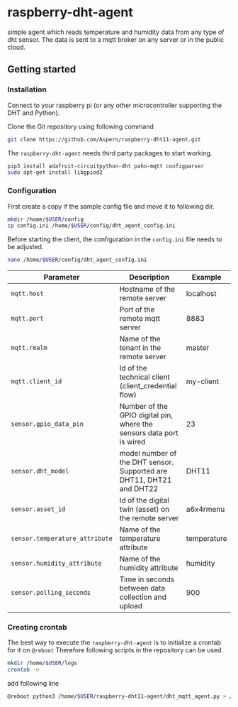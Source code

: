 # raspberry-dht-agent

simple agent which reads temperature and humidity data from any type of dht sensor.
The data is sent to a mqtt broker on any server or in the public cloud.

## Getting started

### Installation

Connect to your raspberry pi (or any other microcontroller supporting the DHT and Python).

Clone the Git repository using following command

```bash
git clone https://github.com/Aspern/raspberry-dht11-agent.git
```

The `raspberry-dht-agent` needs third party packages to start working.

```bash
pip3 install adafruit-circuitpython-dht paho-mqtt configparser
sudo apt-get install libgpiod2
```

### Configuration

First create a copy if the sample config file and move it to following dir.

```bash
mkdir /home/$USER/config
cp config.ini /home/$USER/config/dht_agent_config.ini
```

Before starting the client, the configuration in the `config.ini` file needs to be adjusted.

```bash
nano /home/$USER/config/dht_agent_config.ini
```

| Parameter                      | Description                                                          | Example     |
|--------------------------------|----------------------------------------------------------------------|-------------|
| `mqtt.host`                    | Hostname of the remote server                                        | localhost   |
| `mqtt.port`                    | Port of the remote mqtt server                                       | 8883        |
| `mqtt.realm`                   | Name of the tenant in the remote server                              | master      |
| `mqtt.client_id`               | Id of the technical client   (client_credential flow)                | my-client   |
| `sensor.gpio_data_pin`         | Number of the GPIO digital pin, where the sensors data port is wired | 23          |
| `sensor.dht_model`             | model number of the DHT sensor. Supported are DHT11, DHT21 and DHT22 | DHT11       |
| `sensor.asset_id`              | Id of the digital twin (asset) on the remote server                  | a6x4rmenu   |
| `sensor.temperature_attribute` | Name of the temperature attribute                                    | temperature |
| `sensor.humidity_attribute`    | Name of the humidity attribute                                       | humidity    |
| `sensor.polling_seconds`       | Time in seconds between data collection and upload                   | 900         |

### Creating crontab

The best way to execute the `raspberry-dht-agent` is to initialize a crontab for it on `@reboot`
Therefore following scripts in the repository can be used.

```bash
mkdir /home/$USER/logs
crontab -e
```

add following line

```bash
@reboot python3 /home/$USER/raspberry-dht11-agent/dht_mqtt_agent.py > /home/$USER/logs/dht_agent.log 2>&1
```
